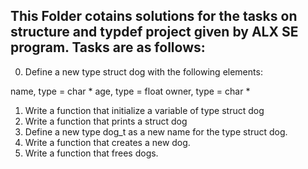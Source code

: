 ## This Folder cotains solutions for the tasks on structure and typdef project given by ALX SE program. Tasks are as follows: 

0. Define a new type struct dog with the following elements:

name, type = char *
age, type = float
owner, type = char *

1. Write a function that initialize a variable of type struct dog
2. Write a function that prints a struct dog
3. Define a new type dog_t as a new name for the type struct dog.
4. Write a function that creates a new dog.
5. Write a function that frees dogs.

